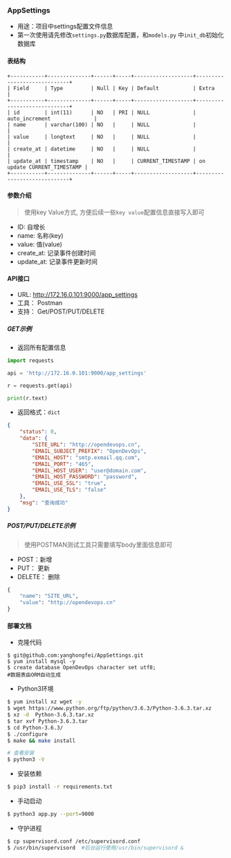 ### AppSettings
- 用途：项目中settings配置文件信息
- 第一次使用请先修改`settings.py`数据库配置，和`models.py` 中`init_db`初始化数据库

#### 表结构
```mysql=
+-----------+--------------+------+-----+-------------------+-----------------------------+
| Field     | Type         | Null | Key | Default           | Extra                       |
+-----------+--------------+------+-----+-------------------+-----------------------------+
| id        | int(11)      | NO   | PRI | NULL              | auto_increment              |
| name      | varchar(100) | NO   |     | NULL              |                             |
| value     | longtext     | NO   |     | NULL              |                             |
| create_at | datetime     | NO   |     | NULL              |                             |
| update_at | timestamp    | NO   |     | CURRENT_TIMESTAMP | on update CURRENT_TIMESTAMP |
+-----------+--------------+------+-----+-------------------+-----------------------------+
```

#### 参数介绍
> 使用key Value方式, 方便后续一些`key value`配置信息直接写入即可
- ID: 自增长
- name: 名称(key)
- value: 值(value)
- create_at: 记录事件创建时间
- update_at: 记录事件更新时间

#### API接口
- URL: http://172.16.0.101:9000/app_settings
- 工具： Postman
- 支持： Get/POST/PUT/DELETE

##### GET示例
- 返回所有配置信息
```python
import requests

api = 'http://172.16.0.101:9000/app_settings'

r = requests.get(api)

print(r.text)

```
-  返回格式：`dict`
```json
{
    "status": 0,
    "data": {
        "SITE_URL": "http://opendevops.cn",
        "EMAIL_SUBJECT_PREFIX": "OpenDevOps",
        "EMAIL_HOST": "smtp.exmail.qq.com",
        "EMAIL_PORT": "465",
        "EMAIL_HOST_USER": "user@domain.com",
        "EMAIL_HOST_PASSWORD": "password",
        "EMAIL_USE_SSL": "true",
        "EMAIL_USE_TLS": "false"
    },
    "msg": "查询成功"
}
```

##### POST/PUT/DELETE示例
> 使用POSTMAN测试工具只需要填写body里面信息即可
- POST：新增
- PUT： 更新
- DELETE： 删除

```python
{
    "name": "SITE_URL",
    "value": "http://opendevops.cn"
}
```

#### 部署文档
- 克隆代码
```shell
$ git@github.com:yanghongfei/AppSettings.git
$ yum install mysql -y
$ create database OpenDevOps character set utf8;
#数据表由ORM自动生成
```
- Python3环境
```bash
$ yum install xz wget -y
$ wget https://www.python.org/ftp/python/3.6.3/Python-3.6.3.tar.xz
$ xz -d  Python-3.6.3.tar.xz
$ tar xvf Python-3.6.3.tar
$ cd Python-3.6.3/
$ ./configure
$ make && make install

# 查看安装
$ python3 -V
```

- 安装依赖
```bash
$ pip3 install -r requirements.txt
```

- 手动启动
```bash
$ python3 app.py --port=9000
```

- 守护进程
```bash
$ cp supervisord.conf /etc/supervisord.conf
$ /usr/bin/supervisord  #后台运行使用/usr/bin/supervisord &

```